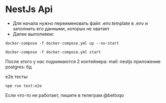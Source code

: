 # NestJs Api

* Для начала нужно переименовать файл .env.template в .env и заполнить его данными, которых не хватает
* Далее выполняем:
```
docker-compose -f docker-compose.yml up --no-start
```
```
docker-compose -f docker-compose.yml start
```
После этого у нас поднимаются 2 контейнера:
mail:   nestjs приложение
postgres: бд


е2е тесты:
```
npm run test:e2e
```




Если что-то не работает, пишите в телеграм @bettoqo




